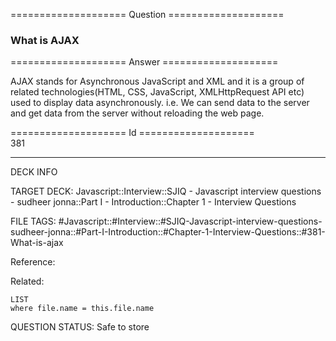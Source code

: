 ==================== Question ====================  

### What is AJAX  

==================== Answer ====================  

AJAX stands for Asynchronous JavaScript and XML and it is a group of related
technologies(HTML, CSS, JavaScript, XMLHttpRequest API etc) used to display data
asynchronously. i.e. We can send data to the server and get data from the server
without reloading the web page.

==================== Id ====================  
381
<!--ID: 1707879861327-->

---

DECK INFO

TARGET DECK: Javascript::Interview::SJIQ - Javascript interview questions - sudheer jonna::Part I - Introduction::Chapter 1 - Interview Questions

FILE TAGS: #Javascript::#Interview::#SJIQ-Javascript-interview-questions-sudheer-jonna::#Part-I-Introduction::#Chapter-1-Interview-Questions::#381-What-is-ajax

Reference:

Related:

```dataview
LIST
where file.name = this.file.name
```
QUESTION STATUS: Safe to store
